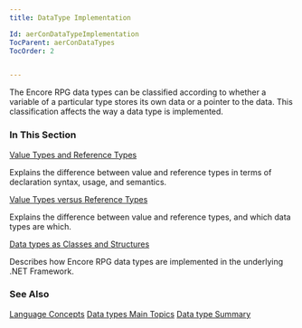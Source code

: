 ```yaml
---
title: DataType Implementation

Id: aerConDataTypeImplementation
TocParent: aerConDataTypes
TocOrder: 2


---
```


The Encore RPG data types can be classified according to whether a variable of a particular type stores its own data or a pointer to the data. This classification affects the way a data type is implemented. 

### In This Section

[Value Types and Reference Types](aerConValuesTypesandReferenceTypes.html)

Explains the difference between value and reference types in terms of
                declaration syntax, usage, and semantics.


[Value Types versus Reference Types](aerConValueTypesvsReferenceTypes.html)

Explains the difference between value and reference types, and which data
                types 	are which.


[Data types as 			Classes and Structures](aerConDataTypesasStructuresandClasses.html)

Describes how Encore RPG data types are implemented in the underlying .NET 	Framework.


### See Also
[Language Concepts](aerConLanguageConceptsMain.html)
[Data types Main Topics](aerLrfDataTypesMain.html)
[Data type Summary](Data_type_summary.html) 

